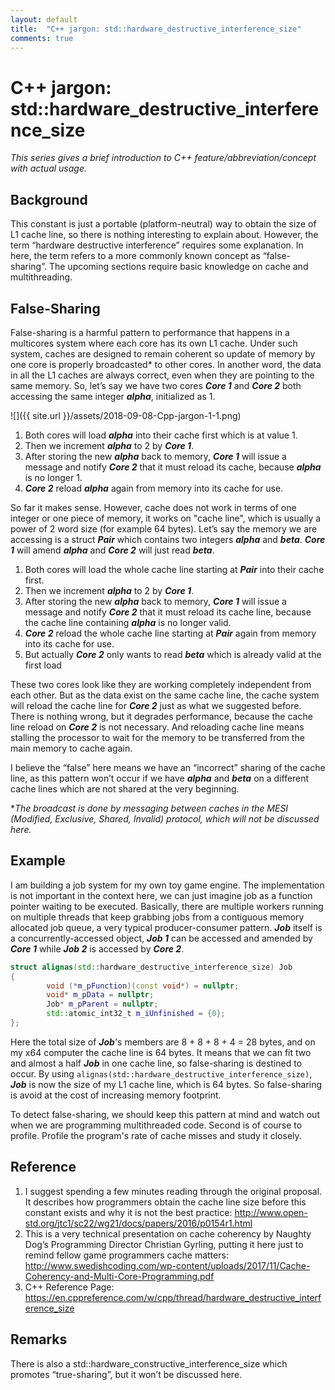 ```yaml
---
layout: default
title:  "C++ jargon: std::hardware_destructive_interference_size"
comments: true
---
```


# C++ jargon: std::hardware_destructive_interference_size
*This series gives a brief introduction to C++ feature/abbreviation/concept with actual usage.*

## Background
This constant is just a portable (platform-neutral) way to obtain the size of L1 cache line, so there is nothing interesting to explain about. However, the term “hardware destructive interference” requires some explanation. In here, the term refers to a more commonly known concept as “false-sharing”. The upcoming sections require basic knowledge on cache and multithreading.

## False-Sharing
False-sharing is a harmful pattern to performance that happens in a multicores system where each core has its own L1 cache. Under such system, caches are designed to remain coherent so update of memory by one core is properly broadcasted* to other cores. In another word, the data in all the L1 caches are always correct, even when they are pointing to the same memory. 
So, let’s say we have two cores ***Core 1*** and ***Core 2*** both accessing the same integer ***alpha***, initialized as 1. 

![]({{ site.url }}/assets/2018-09-08-Cpp-jargon-1-1.png)

1.	Both cores will load ***alpha*** into their cache first which is at value 1. 
2.	Then we increment ***alpha*** to 2 by ***Core 1***. 
3.	After storing the new ***alpha*** back to memory, ***Core 1*** will issue a message and notify ***Core 2*** that it must reload its cache, because ***alpha*** is no longer 1. 
4.	***Core 2*** reload ***alpha*** again from memory into its cache for use.

So far it makes sense. However, cache does not work in terms of one integer or one piece of memory, it works on "cache line", which is usually a power of 2 word size (for example 64 bytes). Let’s say the memory we are accessing is a struct ***Pair*** which contains two integers ***alpha*** and ***beta***. ***Core 1*** will amend ***alpha*** and ***Core 2*** will just read ***beta***.

1.	Both cores will load the whole cache line starting at ***Pair*** into their cache first. 
2.	Then we increment ***alpha*** to 2 by ***Core 1***. 
3.	After storing the new ***alpha*** back to memory, ***Core 1*** will issue a message and notify ***Core 2*** that it must reload its cache line, because the cache line containing ***alpha*** is no longer valid.
4.	***Core 2*** reload the whole cache line starting at ***Pair*** again from memory into its cache for use.
5.  But actually ***Core 2*** only wants to read ***beta*** which is already valid at the first load

These two cores look like they are working completely independent from each other. But as the data exist on the same cache line, the cache system will reload the cache line for ***Core 2*** just as what we suggested before. There is nothing wrong, but it degrades performance, because the cache line reload on ***Core 2*** is not necessary. And reloading cache line means stalling the processor to wait for the memory to be transferred from the main memory to cache again.

I believe the “false” here means we have an “incorrect” sharing of the cache line, as this pattern won’t occur if we have ***alpha*** and ***beta*** on a different cache lines which are not shared at the very beginning.

**The broadcast is done by messaging between caches in the MESI (Modified, Exclusive, Shared, Invalid) protocol, which will not be discussed here.*

## Example
I am building a job system for my own toy game engine. The implementation is not important in the context here, we can just imagine job as a function pointer waiting to be executed. Basically, there are multiple workers running on multiple threads that keep grabbing jobs from a contiguous memory allocated job queue, a very typical producer-consumer pattern. ***Job*** itself is a concurrently-accessed object, ***Job 1*** can be accessed and amended by ***Core 1*** while ***Job 2*** is accessed by ***Core 2***.

```cpp
struct alignas(std::hardware_destructive_interference_size) Job
{
        void (*m_pFunction)(const void*) = nullptr;		
        void* m_pData = nullptr;					
        Job* m_pParent = nullptr;					
        std::atomic_int32_t m_iUnfinished = {0};
};
```

Here the total size of ***Job***'s members are 8 + 8 + 8 + 4 = 28 bytes, and on my x64 computer the cache line is 64 bytes. It means that we can fit two and almost a half ***Job*** in one cache line, so false-sharing is destined to occur. By using `alignas(std::hardware_destructive_interference_size)`, ***Job*** is now the size of my L1 cache line, which is 64 bytes. So false-sharing is avoid at the cost of increasing memory footprint.

To detect false-sharing, we should keep this pattern at mind and watch out when we are programming multithreaded code. Second is of course to profile. Profile the program's rate of cache misses and study it closely.

## Reference
1. I suggest spending a few minutes reading through the original proposal. It describes how programmers obtain the cache line size before this constant exists and why it is not the best practice: http://www.open-std.org/jtc1/sc22/wg21/docs/papers/2016/p0154r1.html
2. This is a very technical presentation on cache coherency by Naughty Dog’s Programming Director Christian Gyrling, putting it here just to remind fellow game programmers cache matters:
http://www.swedishcoding.com/wp-content/uploads/2017/11/Cache-Coherency-and-Multi-Core-Programming.pdf
3. C++ Reference Page: https://en.cppreference.com/w/cpp/thread/hardware_destructive_interference_size

## Remarks
There is also a std::hardware_constructive_interference_size which promotes “true-sharing”, but it won’t be discussed here.
